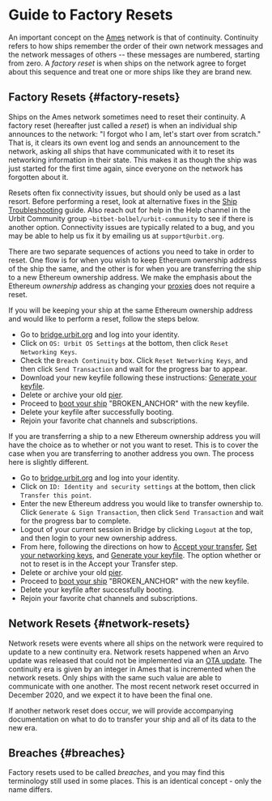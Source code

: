 # Guide to Factory Resets

An important concept on the [Ames](../../urbit-os/kernel/ames) network is that of continuity. Continuity refers to how ships remember the order of their own network messages and the network messages of others -- these messages are numbered, starting from zero. A _factory reset_ is when ships on the network agree to forget about this sequence and treat one or more ships like they are brand new.

## Factory Resets {#factory-resets}

Ships on the Ames network sometimes need to reset their continuity. A factory reset (hereafter just called a _reset_) is when an individual ship announces to the network: "I forgot who I am, let's start over from scratch." That is, it clears its own event log and sends an announcement to the network, asking all ships that have communicated with it to reset its networking information in their state. This makes it as though the ship was just started for the first time again, since everyone on the network has forgotten about it.

Resets often fix connectivity issues, but should only be used as a last resort. Before performing a reset, look at alternative fixes in the [Ship Troubleshooting](../os/ship-troubleshooting.md) guide. Also reach out for help in the Help channel in the Urbit Community group `~bitbet-bolbel/urbit-community` to see if there is another option. Connectivity issues are typically related to a bug, and you may be able to help us fix it by emailing us at `support@urbit.org`.

There are two separate sequences of actions you need to take in order to reset. One flow is for when you wish to keep Ethereum ownership address of the ship the same, and the other is for when you are transferring the ship to a new Ethereum ownership address. We make the emphasis about the Ethereum _ownership_ address as changing your [proxies](../../manual/id/proxies.md) does not require a reset.

If you will be keeping your ship at the same Ethereum ownership address and would like to perform a reset, follow the steps below.

- Go to [bridge.urbit.org](https://bridge.urbit.org) and log into your identity.
- Click on `OS: Urbit OS Settings` at the bottom, then click `Reset Networking Keys`.
- Check the `Breach Continuity` box. Click `Reset Networking Keys`, and then click `Send Transaction` and wait for the progress bar to appear.
- Download your new keyfile following these instructions: [Generate your keyfile](using-bridge.md#generate-your-keyfile).
- Delete or archive your old [pier](../../glossary/pier.md).
- Proceed to [boot your ship](../getting-started/self-hosted/cli.md#boot-your-planet) "BROKEN_ANCHOR" with the new keyfile.
- Delete your keyfile after successfully booting.
- Rejoin your favorite chat channels and subscriptions.

If you are transferring a ship to a new Ethereum ownership address you will have the choice as to whether or not you want to reset. This is to cover the case when you are transferring to another address you own. The process here is slightly different.

- Go to [bridge.urbit.org](https://bridge.urbit.org) and log into your identity.
- Click on `ID: Identity and security settings` at the bottom, then click `Transfer this point`.
- Enter the new Ethereum address you would like to transfer ownership to. Click `Generate & Sign Transaction`, then click `Send Transaction` and wait for the progress bar to complete.
- Logout of your current session in Bridge by clicking `Logout` at the top, and then login to your new ownership address.
- From here, following the directions on how to [Accept your transfer](using-bridge.md#accept-your-transfer), [Set your networking keys](using-bridge.md#set-your-networking-keys), and [Generate your keyfile](using-bridge.md#generate-your-keyfile). The option whether or not to reset is in the Accept your Transfer step.
- Delete or archive your old [pier](../../glossary/pier.md).
- Proceed to [boot your ship](../getting-started/self-hosted/cli.md#boot-your-planet) "BROKEN_ANCHOR" with the new keyfile.
- Delete your keyfile after successfully booting.
- Rejoin your favorite chat channels and subscriptions.

## Network Resets {#network-resets}

Network resets were events where all ships on the network were required to update to a new continuity era. Network resets happened when an Arvo update was released that could not be implemented via an [OTA update](../../glossary/ota-updates.md). The continuity era is given by an integer in Ames that is incremented when the network resets. Only ships with the same such value are able to communicate with one another. The most recent network reset occurred in December 2020, and we expect it to have been the final one.

If another network reset does occur, we will provide accompanying documentation on what to do to transfer your ship and all of its data to the new era.

## Breaches {#breaches}

Factory resets used to be called _breaches_, and you may find this terminology still used in some places. This is an identical concept - only the name differs.
